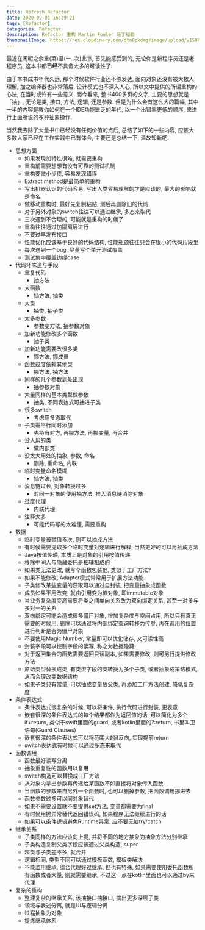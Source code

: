 ```yaml
---
title: Refresh Refactor
date: 2020-09-01 16:39:21
tags: [Refactor]
categories: Refactor
description: Refactor 重构 Martin Fowler 马丁福勒
thumbnailImage: https://res.cloudinary.com/dtn0pkdmg/image/upload/v1598949856/refactoring_n38hrl.png
---
```

最近在闲暇之余重(第)温(一..次)此书, 首先能感受到的, 无论你是新程序员还是老程序员, 这本书都**已经**不具备太多的可读性了.

由于本书成书年代久远, 那个时候软件行业还不够发达, 面向对象还没有被大数人理解, 加之编译器也非常落后, 设计模式也不深入人心, 所以文中提供的所谓重构的心法, 在当时或许有一些意义. 而今看来, 整书400多页的文字, 主要的思想就是「抽」, 无论是类, 接口, 方法, 逻辑, 还是参数. 但是为什么会有这么大的篇幅, 其中一半的内容是教你如何在一个IDE功能匮乏的年代, 以一个出错率更低的顺序, 来进行上面所说的多种抽象操作.

当然我去除了大量书中已经没有任何价值的点后, 总结了如下的一些内容, 应该大多数大家已经在工作实践中已有体会, 主要还是总结一下, 温故知新吧.

<!--more-->

- 思想方面
    - 如果发现加特性很难, 就需要重构
    - 重构前需要想想有没有可靠的测试机制
    - 重构要微小步伐, 容易发现错误
    - Extract method是最简单的重构
    - 写出机器认识的代码容易, 写出人类容易理解的才是应该的, 最大的影响就是命名
    - 做移动重构时, 最好先复制粘贴, 测后再删除旧的代码
    - 对于另外对象的switch往往可以通过继承, 多态来取代
    - 三次遇到不合理的, 可能就是重构的时候了
    - 重构往往通过加隔离层进行
    - 不要过早发布接口
    - 性能优化应该基于良好的代码结构, 性能瓶颈往往只会在很小的代码片段里
    - 每次遇到一个bug, 尽量写个单元测试覆盖
    - 测试集中覆盖边缘case  
- 代码坏味道与手段
    - 重复代码
        - 抽方法
    - 大函数
        - 抽方法, 抽类
    - 大类
        - 抽类, 抽子类
    - 太多参数
        - 参数变方法, 抽参数对象
    - 加新功能修改多个函数
        - 抽子类
    - 加新功能需要改很多类
        - 挪方法, 挪成员
    - 函数过度依赖其他类
        - 挪方法, 抽方法
    - 同样的几个参数到处出现
        - 抽参数对象
    - 大量同样的基本类型做参数
        - 抽类, 不同表达式可抽进子类
    - 很多switch
        - 考虑用多态取代
    - 子类需平行同时添加
        - 先持有对方, 再挪方法, 再挪变量, 再合并
    - 没人用的类
        - 做内部类
    - 没太大用处的抽象, 参数, 命名
        - 删除, 重命名, 内联
    - 临时变量命名模糊
        - 抽方法, 抽类
    - 消息链过长, 对象转换过多
        - 对同一对象的使用抽方法, 推入消息链消除对象
    - 过度代理
        - 内联代理
    - 注释太多
        - 可能代码写的太难懂, 需要重构
- 数据
    - 临时变量被赋值多次, 则可以抽成方法
    - 有时候需要提取多个临时变量对逻辑进行解释, 当然更好的可以再抽成方法
    - Java按值传递, 本质上是对象的引用按值传递
    - 移除中间人与隐藏委托是相辅相成的
    - 如果类无法更改, 就写个函数包装他, 类似于工厂方法?
    - 如果不能修改, Adapter模式常常用于扩展方法功能
    - 子类修改某些变量的获取可以通过自封装, 把变量抽象成函数
    - 成员如果不用改变, 就由引用变为值对象, 即immutable对象
    - 当业务复杂度变高需要将类之间单向关系改为双向绑定关系, 甚至一对多与多对一的关系
    - 双向绑定可能会造成很多僵尸对象, 增加复杂度与空间占用, 所以只有真正需要的时候用, 删除可以通过将内部绑定查询转移为传参, 再在调用的位置进行判断是否为僵尸对象
    - 不要使用Magic Number, 常量即可以优化储存, 又可读性高
    - 封装字段可以控制字段的读写, 称之为数据隐藏
    - 对于返回集合的函数需要返回只读副本, 如果需要修改, 则可另行提供修改方法
    - 原始类型替换成类, 有类型字段的类转换为多个子类, 或者抽象成策略模式, 从而合理改变数据结构
    - 如果子类只有常量, 可以抽成变量放父类, 再添加工厂方法创建, 降低复杂度
- 条件表达式
    - 条件表达式很复杂的时候, 可以将条件, 执行代码进行封装, 更表意
    - 嵌套很深的条件表达式的每个结果都作为返回值的话, 可以简化为多个if+return, 类似于swift里面的guard, 或者kotlin里面的?:return, 书里叫卫语句(Guard Clauses)
    - 嵌套很深的条件表达式可以将范围大的if反向, 实现提前return
    - switch表达式有时候可以通过多态来取代
- 函数调用
    - 函数最好读写分离
    - 抽象重复性的函数用以复用
    - switch构造可以替换成工厂方法
    - 从对象内拿出参数再传递给某函数不如直接将对象传入函数
    - 当函数的参数来自另外一个函数时, 也可以删掉参数, 把函数调用挪进去
    - 函数参数过多可以同对象替代
    - 如果不需要设置就不要提供set方法, 变量都需要为final
    - 有时候用抛异常替代返回错误码, 如果程序无法继续进行的话
    - 如果可以条件逻辑避免Runtime异常, 应不要无脑try/catch
- 继承关系
    - 子类同样的方法应该向上提, 并将不同的地方抽象为抽象方法分别继承
    - 子类构造复制父类字段应该通过父类构造, super
    - 超类与子类差不多, 就合并
    - 逻辑相同, 类型不同可以通过模板函数, 模板类解决
    - 不能滥用继承, 组合代理好过继承, 但也有特殊, 如果需要使用委托函数所有函数或者大量, 则就需要继承, 不过这一点在kotlin里面也可以通过by来代理
- 复杂的重构
    - 整理复杂的继承关系, 该抽接口抽接口, 摘出更多深层子类
    - 领域与表述分离, 就是UI与逻辑分离
    - 过程抽象为对象
    - 提炼继承体系